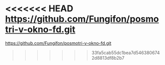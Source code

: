 <<<<<<< HEAD
https://github.com/Fungifon/posmotri-v-okno-fd.git
=======
https://github.com/Fungifon/posmotri-v-okno-fd.git
>>>>>>> 33fa5cab55dc1bea7d5463806742d8813df8b2b7
